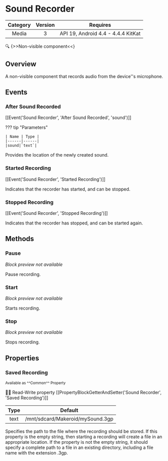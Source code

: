 # Sound Recorder

| Category | Version | Requires |
|:--------:|:-------:|:--------:|
|Media|3|API 19, Android 4.4 - 4.4.4 KitKat|

:mag: {>>Non-visible component<<}

## Overview

A non-visible component that records audio from the device''s microphone.

## Events

### After Sound Recorded

[[Event('Sound Recorder', 'After Sound Recorded', 'sound')]]

??? tip "Parameters"

    | Name | Type |
    |------|------|
    |sound|`text`|


Provides the location of the newly created sound.

### Started Recording

[[Event('Sound Recorder', 'Started Recording')]]

Indicates that the recorder has started, and can be stopped.

### Stopped Recording

[[Event('Sound Recorder', 'Stopped Recording')]]

Indicates that the recorder has stopped, and can be started again.

## Methods

### Pause

_Block preview not available_

Pause recording.

### Start

_Block preview not available_

Starts recording.

### Stop

_Block preview not available_

Stops recording.

## Properties

### Saved Recording

<small>Available as ^^Common^^ Property</small>

:eyes::pencil: Read-Write property
[[PropertyBlockGetterAndSetter('Sound Recorder', 'Saved Recording')]]

| Type | Default |
|:----:|:-------:|
|text|/mnt/sdcard/Makeroid/mySound.3gp|

Specifies the path to the file where the recording should be stored. If this property is the empty string, then starting a recording will create a file in an appropriate location. If the property is not the empty string, it should specify a complete path to a file in an existing directory, including a file name with the extension .3gp.